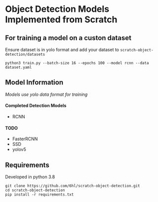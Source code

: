 # Object Detection Models Implemented from Scratch

## For training a model on a custon dataset
Ensure dataset is in yolo format and add your dataset to `scratch-object-detection/datasets`

```
python3 train.py --batch-size 16 --epochs 100 --model rcnn --data dataset.yaml
```

## Model Information
*Models use yolo data format for training*

#### Completed Detection Models
* RCNN

#### TODO
* FasterRCNN
* SSD
* yolov5



## Requirements
Developed in python 3.8
```
git clone https://github.com/6hl/scratch-object-detection.git
cd scratch-object-detection
pip install -r requirements.txt
```
